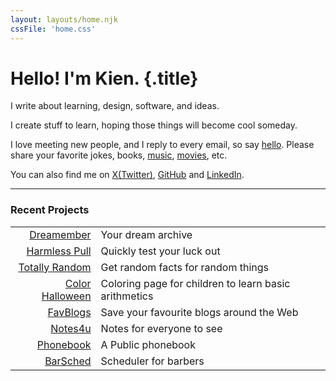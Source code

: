 ```yaml
---
layout: layouts/home.njk
cssFile: 'home.css'
---
```


# Hello! I'm Kien. {.title}

I write about learning, design, software, and ideas.

I create stuff to learn, hoping those things will become cool someday.

I love meeting new people, and I reply to every email, so say [hello](mailto:%20nsongkien@gmail.com).
Please share your favorite jokes, books, [music](https://open.spotify.com/playlist/7ISChHyzVFTHl4H8rgu85G?si=e9a5bc24d5e64823), [movies](https://letterboxd.com/nskien/likes/films/), etc.

You can also find me on [X(Twitter)](https://twitter.com/nguyensoken), [GitHub](https://github.com/sokennguyen) and [LinkedIn](https://www.linkedin.com/in/nskien/).

---

### Recent Projects

|||
|---:|:---|
|[Dreamember](https://dreamember.xyz)|Your dream archive|
|[Harmless Pull](https://pull.dreamember.xyz)|Quickly test your luck out|
|[Totally Random](https://temporary-gopher-c8f7.hony.app/app/)|Get random facts for random things|
|[Color Halloween](https://ch.nskien.xyz/)|Coloring page for children to learn basic arithmetics|
|[FavBlogs](https://fblog.nskien.xyz/)|Save your favourite blogs around the Web|
|[Notes4u](https://note.nskien.xyz/)|Notes for everyone to see|
|[Phonebook](https://pb.nskien.xyz/)|A Public phonebook|
|[BarSched](https://github.com/sokennguyen/WPF_barber)|Scheduler for barbers|
